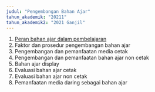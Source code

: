 ```yaml
---
judul: "Pengembangan Bahan Ajar"
tahun_akademik: "20211"
tahun_akademik2: "2021 Ganjil"
---
```


1.	[Peran bahan ajar dalam pembelajaran](https://docs.google.com/presentation/d/1NhmZLqzmmaGGJ2DhA3UOXemRypP_OZ3Rq495Pp_yHWw/edit?usp=sharing)
2.	Faktor dan prosedur pengembangan bahan ajar
3.	Pengembangan dan pemanfaatan media cetak
4.	Pengembangan dan pemanfaatan bahan ajar non cetak
5.	Bahan ajar display
6.	Evaluasi bahan ajar cetak
7.	Evaluasi bahan ajar non cetak
8.	Pemanfaatan media daring sebagai bahan ajar
